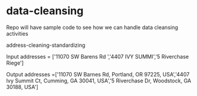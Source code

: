 # data-cleansing
Repo will have sample code to see how we can handle data cleansing activities 

address-cleaning-standardizing

Input addresses = ['11070 SW Barens Rd ','4407 IVY SUMMI','5 Riverchase Riege']

Output addresses =['11070 SW Barnes Rd, Portland, OR 97225, USA','4407 Ivy Summit Ct, Cumming, GA 30041, USA','5 Riverchase Dr, Woodstock, GA 30188, USA']
